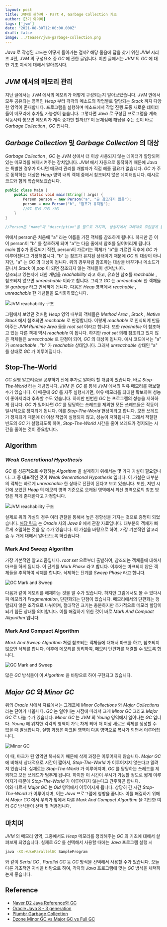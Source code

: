 ```yaml
---
layout: post  
title: JVM에 관하여 - Part 4, Garbage Collection 기초
author: [3기_와이비]  
tags: ['jvm']  
date: "2021-08-30T12:00:00.000Z"  
draft: false  
image: ../teaser/jvm-garbage-collection.png
---
```


_Java_ 로 작성된 코드는 어떻게 돌아가는 걸까? 해당 물음에 답을 찾기 위한 _JVM_ 시리즈 4편, _JVM_ 의 구성요소 중 _GC_ 에 관한 글입니다.
이번 글에서는 _JVM_ 의 _GC_ 에 대한 기초 지식에 대해서 알아봅시다.

<!-- end -->

## _JVM_ 에서의 메모리 관리
지난 글에서는 _JVM_ 에서의 메모리가 어떻게 구성되는지 알아보았습니다.
_JVM_ 안에서 모두 공유되는 영역인 _Heap_ 부터 각각의 메소드의 작업별로 할당되는 _Stack_ 까지 다양한 영역이 존재합니다. 
프로그램을 실행하며 메소드에서 작업 진행 도중 새로운 데이터들이 메모리에 추가될 가능성이 높습니다. 
그렇다면 _Java_ 로 구성된 프로그램을 계속 작동시켜 놓으면 메모리가 계속 증가만 할까요? 
이 문제점에 해답을 주는 것이 바로 _Garbage Collection_ , _GC_ 입니다.

## _Garbage Collection_ 및 _Garbage Collection_ 의 대상
_Garbage Collection_ , _GC_ 는 _JVM_ 상에서 더 이상 사용되지 않는 데이터가 할당되어있는 메모리를 해제시켜주는 장치입니다.
_JVM_ 에서 자동으로 동작하기 때문에 _Java_ 는 특별한 경우가 아니면 메모리 관리를 개발자가 직접 해줄 필요가 없습니다.
_GC_ 가 주로 동작하는 대상은 _Heap_ 영역 내의 객체 중에서 참조되지 않은 데이터입니다.
예시로 코드와 함께 학습해보겠습니다.
```java
public class Main {
    public static void main(String[] args) {
        Person person = new Person("a", "곧 참조되지 않음");
        person = new Person("b", "참조가 유지됨");
        //GC 발생 가정 시점
    }
}

//Person은 "name"과 "description"을 필드로 가지며, 생성자에서 차례대로 주입받게 됨.

```
위에서 person은 처음에 "a" 라는 이름을 가진 객체를 참조하게 됩니다.
하지만 곧 이어 person이 "b" 를 참조하게 되며 "a"는 다음 줄에서 참조를 잃어버리게 됩니다.
_main_ 함수가 종료되기 직전, person이 가르키는 객체가 "b"를 가르킨 직후에 _GC_ 가 이루어진다고 가정해봅시다.
"b" 는 참조가 유지된 상태이기 때문에 _GC_ 의 대상이 아니지만, "a" 는 _GC_ 의 대상이 됩니다.
위의 경우처럼 참조하는 대상을 바꾸거나 메소드가 끝나서 _Stack_ 이 _pop_ 이 되면 참조되지 않는 객체들이 생겨납니다. <br>
참조되고 있는지에 대한 개념을 _reachability_ 라고 하고, 유효한 참조를 _reachable_ , 참조되지 않으면 _unreachable_ 이라고 합니다.
그리고 _GC_ 는 _unreachable_ 한 객체들을 _garbage_ 라고 인식하게 됩니다.
다음은 _Heap_ 영역에서 _reachable_ , _unreachable_ 한 개념들을 도식화하였습니다.

![JVM reachability 구조](../images/2021-08-30-jvm-reachability.png)

그림에서 보았던 것처럼 _Heap_ 영역 내부의 객체들은 _Method Area_ , _Stack_ , _Native Stack_ 에서 참조되면 _reachable_ 로 판정합니다.
이렇게 _reachable_ 로 인식되게 만들어주는 _JVM Runtime Area_ 들을 _root set_ 이라고 합니다.
또한 _reachable_ 이 참조하고 있는 다른 객체 역시 _reachable_ 이 됩니다.
하지만 _root set_ 의해 참조되고 있지 않은 객체들은 _unreachable_ 로 판정이 되어, _GC_ 의 대상이 됩니다.
예시 코드에서는 "a" 가 _unreachable_ , "b" 가 _reachable_ 상태입니다.
그래서 _unreachable_ 상태인 "a" 를 상대로 _GC_ 가 이루어집니다.

## Stop-The-World
 _GC_ 실행 알고리즘을 공부하기 전에 추가로 알아야 할 개념이 있습니다.
바로 _Stop-The-World_ 라는 개념입니다.
_JVM_ 은 _GC_ 를 통해 _JVM_ 에서의 여유 메모리를 확보할 수가 있습니다.
이 때문에 _GC_ 를 자주 실행시키면, 여유 메모리를 최대한 확보하여 성능이 좋아지리라 추측할 수도 있습니다.
하지만 빈번한 _GC_ 는 프로그램의 성능을 저하하게 됩니다.
_GC_ 가 일어나면 _GC_ 를 담당하는 쓰레드를 제외한 모든 쓰레드들은 작동이 일시적으로 정지되게 됩니다.
이를 _Stop-The-World_ 현상이라고 합니다. 
모든 쓰레드가 정지되기 때문에 더 이상 작업이 실행되지 않고, 성능이 저하됩니다.
그래서 적절한 빈도의 _GC_ 가 실행되도록 하여, _Stop-The-World_ 시간을 줄여 쓰레드가 정지되는 시간을 줄이는 것이 중요합니다.

## Algorithm
### _Weak Generational Hypothesis_
_GC_ 를 성공적으로 수행하는 _Algorithm_ 을 설계하기 위해서는 몇 가지 가설이 필요합니다.
그 중 대표적인 것이 _Weak Generational Hypothesis_ 입니다.
이 가설은 대부분의 객체는 빠르게 _unreachable_ 한 상태로 전환이 된다고 보고 있습니다.
또한, 저번 시간에 보았던 _Heap_ 의 메모리 영역 기준으로 오래된 영역에서 최신 영역으로의 참조 방향은 적게 존재한다고 가정합니다.

![JVM reachability 구조](../images/2021-08-30-jvm-heap.png)

실제로 위의 가설의 경우 여러 관찰을 통해서 높은 경향성을 가지는 것으로 증명이 되었습니다.
[해당 링크](https://docs.oracle.com/javase/8/docs/technotes/guides/vm/gctuning/generations.html) 는 _Oracle_ 사의 _Java 8_ 에서 관찰 자료입니다.
대부분의 객체가 빠르게 소멸하는 것을 알 수가 있습니다.
이 가설을 바탕으로 하여, 가장 기본적인 알고리즘 두 개에 대해서 알아보도록 하겠습니다.

### Mark And Sweep Algorithm
가장 기본적인 알고리즘입니다. _root set_ 으로부터 출발하여, 참조되는 객체들에 대해서 마크를 하게 됩니다.
이 단계를 _Mark Phase_ 라고 합니다. 이후에는 마크되지 않은 객체들을 추적하여 삭제를 합니다.
삭제하는 단계를 _Sweep Phase_ 라고 합니다.

![GC Mark and Sweep](../images/2021-08-30-jvm-mark-and-sweep.png)

다음과 같이 메모리를 해제하는 것을 알 수가 있습니다. 하지만 그림에서도 볼 수 있다시피 메모리가 _Fragmentation_, 단편화되는 단점이 있습니다.
메모리에서의 단편화는 정렬되지 않은 조각으로 나뉘어져, 절대적인 크기는 충분하지만 추가적으로 메모리 할당이 되기 힘든 상태를 의미합니다. 
이를 해결하기 위한 것이 바로 _Mark And Compact Algorithm_ 입니다.

### Mark And Compact Algorithm
_Mark And Sweep Algorithm_ 처럼 참조되는 객체들에 대해서 마크를 하고, 참조되지 않으면 삭제를 합니다.
이후에 메모리를 정리하여, 메모리 단편화를 해결할 수 있도록 합니다.

![GC Mark and Sweep](../images/2021-08-30-jvm-mark-and-compact.png)

많은 _GC_ 방식들이 이 _Algorithm_ 을 바탕으로 하여 구현되고 있습니다.

## _Major GC_ 와 _Minor GC_
위의 _Oracle_ 사에서 자료에서는 그래프에 _Minor Collections_ 와 _Major Collections_ 라는 단어가 나옵니다.
_GC_ 는 일어나는 시점에 따라서 크게 _Minor GC_ 그리고 _Major GC_ 로 나눌 수가 있습니다.
_Minor GC_ 는 _JVM_ 의 _Young_ 영역에서 일어나는 _GC_ 입니다.
_Young_ 에 위치한 각각의 영역이 가득 차게 되어 더 이상 새로운 객체를 생성할 수 없을 때 발생합니다.
실행 과정은 마크된 영역이 다음 영역으로 복사가 되면서 이루어집니다.

![Minor GC](../images/2021-08-30-jvm-minor-gc.png)

이 때, 마크가 된 영역만 복사되기 때문에 삭제 과정은 이루어지지 않습니다.
_Major GC_ 에 비해서 상대적으로 시간이 짧아서, _Stop-The-World_ 가 이루어지지 않는다고 알려져 있습니다.
실제로는 _Stop-The-World_ 가 이루어지며, _GC_ 를 담당하는 쓰레드를 제외하고 모든 쓰레드가 멈추게 됩니다.
하지만 이 시간이 무시가 가능할 정도로 짧게 이루어지기 때문에 _Stop-The-World_ 가 이루어지지 않는다고 간주하곤 합니다. <br>
이와 다르게 _Major GC_ 는 _Old_ 영역에서 이루어지게 됩니다. 
상당히 긴 시간 _Stop-The-World_ 가 이루어지며, 이는 _Java_ 프로그램에 영향을 줍니다.
이를 해결하기 위해서 _Major GC_ 에서 우리가 앞에서 다룬 _Mark And Compact Algorithm_ 을 기반한 여러 _GC_ 방식들이 선택 및 적용됩니다.

## 마치며
_JVM_ 의 메모리 영역, 그중에서도 _Heap_ 메모리를 정리해주는 _GC_ 의 기초에 대해서 살펴보게 되었습니다.
실제로 _GC_ 를 선택해서 사용할 때에는 _Java_ 프로그램 실행 시
```bash
java -XX:+UseParallelGC SampleProgram 
```
와 같이 _Serial GC_ , _Parallel GC_ 등 _GC_ 방식을 선택해서 사용할 수가 있습니다.
오늘 다룬 기초적인 지식을 바탕으로 하여, 각자의 _Java_ 프로그램에 맞는 _GC_ 방식을 채택하는게 좋습니다.

## Reference
- [Naver D2 Java Reference와 GC](https://d2.naver.com/helloworld/329631)
- [Oracle Java 8 - 3 generation](https://docs.oracle.com/javase/8/docs/technotes/guides/vm/gctuning/generations.html)
- [Plumbr Garbage Collection](https://plumbr.io/handbook/garbage-collection-in-java)
- [Dzone Minor GC vs Major GC vs Full GC](https://dzone.com/articles/minor-gc-vs-major-gc-vs-full)
